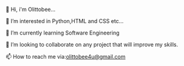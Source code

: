 👋 Hi, i'm Olittobee...

👀 I’m interested in Python,HTML and CSS etc...

🌱 I’m currently learning Software Engineering

💞️ I’m looking to collaborate on any project that will improve my skills.

📫 How to reach me via:olittobee4u@gmail.com 

